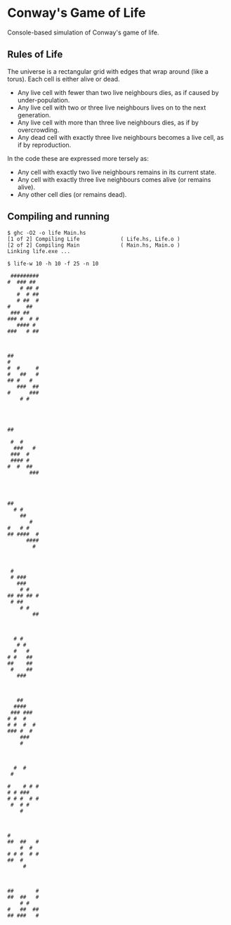 # Conway's Game of Life

Console-based simulation of Conway's game of life.

## Rules of Life

The universe is a rectangular grid with edges that wrap around (like a torus). Each cell is either alive or dead.

* Any live cell with fewer than two live neighbours dies, as if caused by under-population.
* Any live cell with two or three live neighbours lives on to the next generation.
* Any live cell with more than three live neighbours dies, as if by overcrowding.
* Any dead cell with exactly three live neighbours becomes a live cell, as if by reproduction.

In the code these are expressed more tersely as:

* Any cell with exactly two live neighbours remains in its current state.
* Any cell with exactly three live neighbours comes alive (or remains alive).
* Any other cell dies (or remains dead).

## Compiling and running

    $ ghc -O2 -o life Main.hs
    [1 of 2] Compiling Life             ( Life.hs, Life.o )
    [2 of 2] Compiling Main             ( Main.hs, Main.o )
    Linking life.exe ...

    $ life-w 10 -h 10 -f 25 -n 10

     #########
    #  ### ##
        # ## #
       #  # ##
       # ##  #
    #     ##
     ### ##
    ### #  # #
       #### #
    ###   # ##



    ##
    #
    #  #     #
    #   ##   #
    ## #   #
       ###  ##
    #      ###
        # #




    ##

     #  #
      ###   #
     ###  #
     #### #
    #  #  ##
           ###




    ##
      # #
        ##
           #
    #   # #
    ## ####  #
          ####
            #



     #
     # ###
       ###
        # #
    ## ## ## #
     # ##
        # #
            ##



      # #
       # #
      #   #
    # #   ##
    ##    ##
     #    ##
       ###



       ##
      ####
     ### ###
    # #  #
    # #  #  #
    ### #  #
        ###
        #



      #  #
     #

    #    # # #
    # # ###
    # # #  # #
     #  # #
        #



    #
    ##  ##   #
        #  #
    # # #  # #
    ##  #
         #



    ##       #
    ##  ##   #
        # #
    #   ##  ##
    ## ###   #
